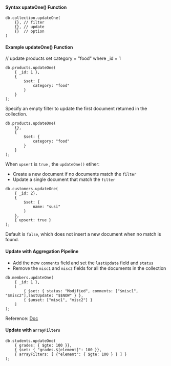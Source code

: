 #### Syntax upateOne() Function
```
db.collection.updateOne(
	{}, // filter
	{}, // update
	{}  // option
)
```
#### Example updateOne() Function
// update products set category = "food" where _id = 1
```
db.products.updateOne(
	{ _id: 1 },
	{
		$set: {
			category: "food"
		}
	}
);
```

Specify an empty filter to update the first document returned in the collection.
```
db.products.updateOne(
	{},
	{
		$set: {
			category: "food"
		}
	}
);
```

When `upsert` is `true` , the `updateOne()` etiher:
* Create a new document if no documents match the `filter`
* Update a single document that match the `filter`
```
db.customers.updateOne(
	{ _id: 2},
	{
		$set: {
			name: "susi"
		}
	},
	{ upsert: true }
);
```
Default is `false`, which does not insert a new document when no match is found.

#### Update with Aggregation Pipeline
* Add the new `comments` field and set the `lastUpdate` field and `status`
* Remove the `misc1` and `misc2` fields for all the documents in the collection

```
db.members.updateOne(
	{ _id: 1 },
	[
		{ $set: { status: "Modified", comments: ["$misc1", "$misc2"],lastUpdate: "$$NOW" } },
		{ $unset: ["misc1", "misc2"] }
	]
);
```
Reference: [Doc](https://www.mongodb.com/docs/manual/reference/method/db.collection.updateOne/#example-1)

#### Update with `arrayFilters`
```
db.students.updateOne(
	{ grades: { $gte: 100 }},
	{ $set: { "grades.$[element]": 100 }},
	{ arrayFilters: [ {"element": { $gte: 100 } } ] }
);
```